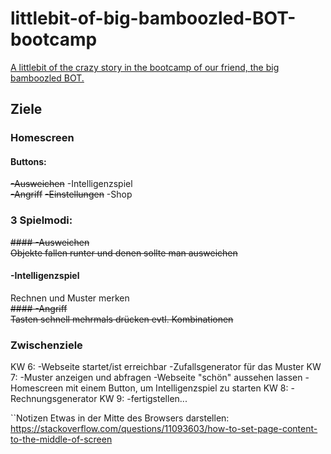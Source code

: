# littlebit-of-big-bamboozled-BOT-bootcamp
[A littlebit of the crazy story in the bootcamp of our friend, the big bamboozled BOT.](https://gbbasel.github.io/littlebit-of-big-bamboozled-BOT-bootcamp/)

## Ziele
### Homescreen
#### Buttons:  
~~-Ausweichen~~
-Intelligenzspiel  
~~-Angriff~~
~~-Einstellungen~~
-Shop  

### 3 Spielmodi:
~~#### -Ausweichen   
  Objekte fallen runter und denen sollte man ausweichen~~
#### -Intelligenzspiel  
  Rechnen und Muster merken  
~~#### -Angriff  
  Tasten schnell mehrmals drücken evtl. Kombinationen~~
  
### Zwischenziele
KW 6: -Webseite startet/ist erreichbar
      -Zufallsgenerator für das Muster
KW 7: -Muster anzeigen und abfragen
      -Webseite "schön" aussehen lassen
      -Homescreen mit einem Button, um Intelligenzspiel zu starten
KW 8: -Rechnungsgenerator
KW 9: -fertigstellen...
  
  
``Notizen
Etwas in der Mitte des Browsers darstellen:
https://stackoverflow.com/questions/11093603/how-to-set-page-content-to-the-middle-of-screen
